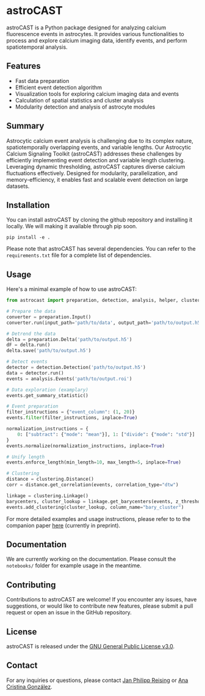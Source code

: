 # astroCAST

astroCAST is a Python package designed for analyzing calcium fluorescence events in astrocytes. It provides various functionalities to process and explore calcium imaging data, identify events, and perform spatiotemporal analysis.

## Features

- Fast data preparation
- Efficient event detection algorithm
- Visualization tools for exploring calcium imaging data and events
- Calculation of spatial statistics and cluster analysis
- Modularity detection and analysis of astrocyte modules

## Summary
Astrocytic calcium event analysis is challenging due to its complex nature, spatiotemporally overlapping events, and variable lengths. Our Astrocytic Calcium Signaling Toolkit (astroCAST) addresses these challenges by efficiently implementing event detection and variable length clustering. Leveraging dynamic thresholding, astroCAST captures diverse calcium fluctuations effectively. Designed for modularity, parallelization, and memory-efficiency, it enables fast and scalable event detection on large datasets.

## Installation
[//]: # (You can install astroCAST using pip: ```shell pip install astroCAST ```)

You can install astroCAST by cloning the github repository and installing it locally. We will making it available through pip soon.
```shell
pip install -e .
```

Please note that astroCAST has several dependencies. You can refer to the `requirements.txt` file for a complete list of dependencies.

## Usage

Here's a minimal example of how to use astroCAST:

```python
from astrocast import preparation, detection, analysis, helper, clustering

# Prepare the data
converter = preparation.Input()
converter.run(input_path='path/to/data', output_path='path/to/output.h5')

# Detrend the data
delta = preparation.Delta('path/to/output.h5')
dF = delta.run()
delta.save('path/to/output.h5')

# Detect events
detector = detection.Detection('path/to/output.h5')
data = detector.run()
events = analysis.Events('path/to/output.roi')

# Data exploration (examplary)
events.get_summary_statistic()

# Event preparation
filter_instructions = {"event_column": (1, 20)}
events.filter(filter_instructions, inplace=True)

normalization_instructions = {
    0: ["subtract": {"mode": "mean"}], 1: ["divide": {"mode": "std"}]
}
events.normalize(normalization_instructions, inplace=True)

# Unify length
events.enforce_length(min_length=10, max_length=5, inplace=True)

# Clustering
distance = clustering.Distance()
corr = distance.get_correlation(events, correlation_type="dtw")

linkage = clustering.Linkage()
barycenters, cluster_lookup = linkage.get_barycenters(events, z_threshold=2, distance_matrix=corr)
events.add_clustering(cluster_lookup, column_name="bary_cluster")
```

For more detailed examples and usage instructions, please refer to to the companion paper [here](https://papers.ssrn.com/sol3/papers.cfm?abstract_id=4491483) (currently in preprint).

## Documentation

[//]: # (The documentation for astroCAST can be found here.)
We are currently working on the documentation. Please consult the `notebooks/` folder for example usage in the meantime.

## Contributing

Contributions to astroCAST are welcome! If you encounter any issues, have suggestions, or would like to contribute new features, please submit a pull request or open an issue in the GitHub repository.

## License

astroCAST is released under the [GNU General Public License v3.0](https://www.gnu.org/licenses/gpl-3.0.en.html).

## Contact

For any inquiries or questions, please contact [Jan Philipp Reising](mailto:jan.reising@ki.se) or [Ana Cristina González](mailto:ana.cristina.gonzalez.sanchez@ki.se).
